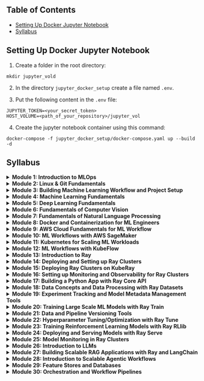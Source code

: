 ## Table of Contents
- [Setting Up Docker Jupyter Notebook](#setup_docker_jupyter)
- [Syllabus](#syllabus)

## Setting Up Docker Jupyter Notebook

1. Create a folder in the root directory:
```
mkdir jupyter_vold
```
2. In the directory ```jupyter_docker_setup``` create a file named ```.env```.

3. Put the following content in the ```.env``` file:
```
JUPYTER_TOKEN=<your_secret_token>
HOST_VOLUME=<path_of_your_repository>/jupyter_vol
```

4. Create the jupyter notebook container using this command:
```
docker-compose -f jupyter_docker_setup/docker-compose.yaml up --build -d
```


## Syllabus

<details>
  <summary><strong>Module 1: Introduction to MLOps</strong></summary>

- **What is MLOps?**
- Importance of MLOps in the ML lifecycle
- Key principles and practices of MLOps Lifecycle:
  - Model Development to Deployment
- Comparison of MLOps with DevOps
- MLOps Workflow and Components:
  - (CI-CD)
  - (CM/CT)
  - (Experiment Tracking)
  - (Model Registries)
  - (Feature Stores)
  - (Different Model Deployment Strategies)
  - (Data Drift)
  - (Model Drift)
- MLOps in the Context of Large-Scale Machine Learning Workflows

</details>

<details>
  <summary><strong>Module 2: Linux & Git Fundamentals</strong></summary>

- **Introduction to Linux and Git**
- Setting Up WSL2/Linux VM/Linux OS
- Basic Linux commands: Navigation || File Management || Process Management
- Installing and Managing Software in Linux
- System Monitoring and Performance Tuning in Linux
- Shell Scripting Basics
- Git basics: Version Control || Branching || Merging
- Git workflow: Commit || Push || Pull || Forks || Pull Requests || Code reviews
- GitHub Actions

</details>

<details>
  <summary><strong>Module 3: Building Machine Learning Workflow and Project Setup</strong></summary>

- **GitHub and its role in machine learning projects:**
  - Setting up a project template with GitHub: Best practices for organizing and structuring code repositories
- **Modular Workflow Introduction and Implementation:**
  - Understanding the importance of modular workflows in machine learning
  - Implementing modular workflows using Python and other tools
  - Best practices for modular workflow design and implementation
- **Understanding the Training Pipeline and Its Components**
- **Creating Prediction Pipeline and End Point Creation:**
  - Techniques for creating prediction pipelines using scikit-learn and TensorFlow
  - Creating endpoints for prediction pipelines using FastAPI and other tools
- **Intro to CI/CD and CT:**
  - Techniques for implementing CI/CD using GitHub Actions (local setup)

</details>

<details>
  <summary><strong>Module 4: Machine Learning Fundamentals</strong></summary>

- Introduction to Machine Learning
- Types of Machine Learning: Supervised || Unsupervised || Reinforcement Learning
- Data Preprocessing || Processing || Transformation
- Machine Learning algorithms: Linear Regression || Decision Trees || Random Forest
- Model evaluation metrics: Accuracy || Precision || Recall || F1 Score
- Model selection and hyperparameter tuning
- Model deployment and monitoring with FastAPI/Flask

</details>

<details>
  <summary><strong>Module 5: Deep Learning Fundamentals</strong></summary>

- Introduction to Deep Learning
- Core Neural Network Architectures: CNNs || RNN || GANs
  - Neural Networks || Autoencoders || Generative Adversarial Networks
- Activation Functions and Layer Essentials
- Training Neural Networks: Backpropagation and Optimization
- Deep Learning Frameworks: TensorFlow || PyTorch || Keras
- Training Challenges and Solutions
- Hyperparameter Optimization and Fine-Tuning Models
- Deep Learning for Structured and Unstructured Data Types

</details>

<details>
  <summary><strong>Module 6: Fundamentals of Computer Vision</strong></summary>

- **Introduction to Computer Vision**
- **Key Computer Vision Tasks**: Filtering || Thresholding || Edge Detection
- **Feature Extraction**
- **Image Processing Techniques**:
  - Object detection and recognition
  - Deep Learning Applications in Computer Vision:
    - Batch || Real-time CV Applications
- **Computer Vision Toolbox**: OpenCV || TensorFlow || and More
- **Challenges in Computer Vision**
- **Lab**: Object Detection with YOLOv5/v8

</details>

<details>
  <summary><strong>Module 7: Fundamentals of Natural Language Processing</strong></summary>

- **Introduction to NLP**
- **Syntax || Semantics || Pragmatics**
- **Data Preparation and Word Embeddings**
- **Deep Learning in NLP**
- **NLP Toolbox**
- **Fundamentals of RNN || Transformers || LLM Architectures**
- **Future Directions in NLP**

</details>

<details>
  <summary><strong>Module 8: Docker and Containerization for ML Engineers</strong></summary>

- **Introduction to Docker**
- **Docker Basics**: Images || Containers || Volumes
- **Container Networking**
- **Redis Deployment and Integration**
- **Kafka Deployment and Integration**
- **Elasticsearch Deployment and Integration**
- **Docker for ML**: Building and running ML containers
- **Docker Best Practices**: Image optimization || Containerization
- **Explore Over 30 Hands-On Docker Lab Scenarios in the Poridhi Lab Environment**

</details>

<details>
  <summary><strong>Module 9: AWS Cloud Fundamentals for ML Workflow</strong></summary>

- **Introduction to AWS**
- **AWS Networking**
- **AWS Basics**: EC2 || S3 || Lambda
- **AWS for ML**: Deploying ML models to AWS
- **AWS Best Practices**: Cost optimization || Security
- **Explore Over 40 Hands-On AWS and ML Scenarios in the Poridhi Lab Environment**

</details>

<details>
  <summary><strong>Module 10: ML Workflows with AWS SageMaker</strong></summary>

- **Introduction to End-to-End MLOps Platforms**
- **Introduction to Amazon SageMaker**: ML Development and Deployment (Lab)
- **Explore Over 50 Hands-On AWS Lab Scenarios in the Poridhi Lab Environment**

</details>

<details>
  <summary><strong>Module 11: Kubernetes for Scaling ML Workloads</strong></summary>

- **Introduction to Kubernetes**
- **Kubernetes Architecture and Theory**
- **Kubernetes Basics**: Pods || Services || Deployments
- **Deploy k3s Cluster in AWS**
- **Working with Poridhi Kubernetes Cluster**
- **Understanding Kubernetes Networking for Debugging**
- **Kubernetes for ML**: Deploying ML models to Kubernetes
- **Kubernetes Best Practices**: Resource allocation || Scalability
- **Explore Over 100 Hands-On Kubernetes Lab Scenarios in the Poridhi Lab Environment**

</details>

<details>
  <summary><strong>Module 12: ML Workflows with KubeFlow</strong></summary>

- **Deploying KubeFlow on Poridhi Kubernetes Clusters/EKS**  
- **End-to-end ML Workflow with KubeFlow**  

</details>

<details>
  <summary><strong>Module 13: Introduction to Ray</strong></summary>

- **Challenges in Traditional Machine Learning Workflows**  
- **Benefits of Distributed Computing in Machine Learning**  
- **How Ray Addresses These Challenges**  
- **Ray Architecture**:  
  - Core Components of Ray:  
    - Ray Core  
    - Ray Tune  
    - Ray Serve  
    - Ray Train  
- **Ray's Distributed Scheduler**  
- **Actors and Tasks**  
- **Raylets || Object Store and Shared Memory**  
- **Execution and Resource Management**  
- **Overview of ML Workflow on Ray**  

</details>

<details>
  <summary><strong>Module 14: Deploying and Setting up Ray Clusters</strong></summary>

- **Deploying and Managing Clusters**  
- **Setting up Ray Clusters on Local Machine**  
- **Setting up Ray Clusters on Cloud (AWS)**  
- **Autoscaling**  

</details>

<details>
  <summary><strong>Module 15: Deploying Ray Clusters on KubeRay</strong></summary>

- **Setting up Ray Clusters on Kubernetes**:  
  - AWS EKS Cluster  
  - Poridhi Kubernetes Cluster  

</details>

<details>
  <summary><strong>Module 16: Setting up Monitoring and Observability for Ray Clusters</strong></summary>

- **Setting up Ray Dashboard**  
- **Setting up Prometheus for Ray Clusters**  
- **Setting up Grafana for Ray Clusters**  

</details>

<details>
  <summary><strong>Module 17: Building a Python App with Ray Core API</strong></summary>

- **Introduction to Ray Core API**:  
  - Overview of Ray Core API  
  - Use Cases for Ray Core API  
- **Implementing Ray Core Concepts**:  
  - **Tasks and Remote Functions**:  
    - Defining and Using Remote Functions  
    - Task Scheduling and Execution  
  - **Actors**:  
    - Creating and Managing Actors  
    - State Management with Actors  
  - **Object Store**:  
    - Sharing and Accessing Data  
    - Optimizing Object Storage Usage  
- **Building A Ray Application**: Deploying a Flask/Django App on Ray Cluster  

</details>

<details>
  <summary><strong>Module 18: Data Concepts and Data Processing with Ray Datasets</strong></summary>

- **Overview of Distributed Data Processing**  
- **Distributed Data Processing with Ray Datasets**:  
  - Data Ingestion and Loading  
  - Data Transformation and Manipulation  
  - Data Export and Storage  
  - Advanced Data Transformations  
- **Parallel Processing with Ray**  
- **Scaling Data Workloads**  
- **Optimizing Performance**:  
  - Data Persistence and Checkpointing  
  - Efficient Data Partitioning  
  - Minimizing Data Shuffling  
  - Leveraging Caching  
- **Integrating Ray Datasets with Other Libraries**  
- **Designing Efficient Data Pipelines**  
- **Fault Tolerance and Recovery**  

</details>

<details>
  <summary><strong>Module 19: Experiment Tracking and Model Metadata Management Tools</strong></summary>

- **Introduction to Experiment Tracking and Model Metadata Management**  
- **MLflow with Ray Clusters**: Experiment Tracking || Model Versioning || Model Serving  
- **Weights & Biases with Ray Clusters**: Experiment Tracking || Model Versioning || Model Serving  
- **Setting up TensorBoard for Ray Clusters**  
- **Best Practices for Experiment Tracking and Model Metadata Management**  

</details>

<details>
  <summary><strong>Module 20: Training Large Scale ML Models with Ray Train</strong></summary>

- **Understanding Ray Train Concepts**:  
  - Overview of Distributed Training  
  - Core Components of Ray Train  
  - Parallel and Distributed Training Strategies  

- **Data Preparation for Large Scale Training**:  
  - Loading and Preprocessing Data  
  - Efficient Data Partitioning  
  - Handling Large Datasets  

- **Model Training with Ray Train**:  
  - Defining and Configuring Models  
  - Using Ray Train API for Training  
  - Implementing Custom Training Loops  

- **Distributed Training Techniques**:  
  - Data Parallelism  
  - Model Parallelism  
  - Hybrid Parallelism  

- **Integrating with Popular ML Frameworks**:  
  - Using Ray Train with TensorFlow  
  - Using Ray Train with PyTorch  
  - Integrating with Other ML Libraries  

- **Model Evaluation and Validation**:  
  - Evaluating Model Performance  
  - Implementing Validation and Testing  
  - Cross-Validation Strategies  

- **Best Practices for Training Large Scale Models with Ray Train**:  
  - Designing Efficient Training Pipelines  
  - Managing Cluster Resources  
  - Ensuring Model Quality and Consistency  

</details>

<details>
  <summary><strong>Module 21: Data and Pipeline Versioning Tools</strong></summary>

- **Introduction to Data and Pipeline Versioning**  
- **DVC with Ray Clusters**:  
  - Data Versioning  
  - Data Management  
  - Data Collaboration  
- **Pachyderm**:  
  - Data Versioning  
  - Data Pipelines  
- **Best Practices for Data and Pipeline Versioning**  

</details>

<details>
  <summary><strong>Module 22: Hyperparameter Tuning/Optimization with Ray Tune</strong></summary>

- **Understanding Ray Tune Concepts**:  
  - Overview of Hyperparameter Tuning  
  - Core Components of Ray Tune  
  - Parallel and Distributed Search Strategies  

- **Defining Hyperparameter Search Space**:  
  - Specifying Hyperparameters  
  - Defining Search Space and Distributions  
  - Configuring Search Algorithms  

- **Search Algorithms and Schedulers**:  
  - Random Search  
  - Grid Search  
  - Bayesian Optimization  
  - Hyperband and ASHA  
  - Population Based Training (PBT)  

- **Running Hyperparameter Tuning Jobs**:  
  - Setting Up Training Functions  
  - Using Ray Tune API for Tuning  
  - Implementing Custom Schedulers  

- **Advanced Hyperparameter Tuning Techniques**:  
  - Multi-Objective Optimization  
  - Transfer Learning for Tuning  
  - Early Stopping Strategies  

- **Integrating Ray Tune with ML Frameworks**:  
  - Ray Tune with TensorFlow  
  - Ray Tune with PyTorch  
  - Integrating with Other ML Libraries  

- **Monitoring and Analyzing Tuning Jobs**:  
  - Using Ray Dashboard and Integrated Tools for Monitoring  
  - Logging and Visualization Tools  
  - Analyzing Hyperparameter Search Results  

- **Performance Optimization**:  
  - Profiling and Debugging Tuning Jobs  
  - Optimizing Resource Utilization  

</details>

<details>
  <summary><strong>Module 23: Training Reinforcement Learning Models with Ray RLlib</strong></summary>

- **Understanding Ray RLlib Concepts**:  
  - Overview of Reinforcement Learning  
  - Core Components of RLlib  
  - Policies and Algorithms  

- **Defining and Configuring RL Environments**:  
  - Supported Environments (e.g., OpenAI Gym)  
  - Custom Environments  
  - Environment Configuration  

- **Implementing RL Algorithms**:  
  - DQN, PPO, A3C, and More  
  - Customizing and Extending Algorithms  
  - Policy Training and Evaluation  

- **Advanced Features and Techniques**:  
  - Multi-Agent Training  
  - Model Parallelism  
  - Curriculum Learning  

- **Best Practices for RL Training with RLlib**:  
  - Designing Efficient RL Pipelines  
  - Managing Cluster Resources  
  - Ensuring Reproducibility  

</details>

<details>
  <summary><strong>Module 24: Deploying and Serving Models with Ray Serve</strong></summary>

- **Introduction to Model Deployment Patterns and Serving**  
- **Best Practices and Tools for Model Deployment and Serving**  
- **TensorFlow Serving**: Serving TensorFlow Models  
- **FastAPI in Depth**  
- **ONNX Runtime**: Serving ONNX Models  
- **Ray Serve**: Scalable Model Serving  

- **Understanding Ray Serve Concepts**:  
  - Core Components of Ray Serve  
  - Deployment Graphs and Pipelines  
  - Managing Endpoints  

- **Defining and Deploying Models**:  
  - Preparing Models for Deployment  
  - Using Ray Serve API for Deployment  
  - Handling Multiple Models and Versions  

- **Routing and Load Balancing**:  
  - Configuring Routing Policies  
  - Implementing Load Balancing Strategies  
  - Ensuring High Availability  

- **Scalable Model Serving**:  
  - Horizontal and Vertical Scaling  
  - Auto-scaling Based on Traffic  
  - Managing Resource Allocation  

- **Monitoring and Management**:  
  - Using Ray Dashboard for Monitoring  
  - Logging and Metrics Collection  
  - Managing Model Lifecycles  

- **Performance Optimization**:  
  - Profiling and Debugging Serving Pipelines  
  - Reducing Latency and Improving Throughput  
  - Optimizing Resource Utilization  

- **Fault Tolerance and Reliability**:  
  - Ensuring Fault Tolerance in Serving  
  - Handling Failures and Recovery  
  - Implementing Health Checks and Retries  

- **Common Pitfalls and How to Avoid Them**:  
  - Debugging Common Issues in Model Serving  
  - Handling Large Model Sizes  
  - Avoiding Bottlenecks in Serving Pipeline  

</details>

<details>
  <summary><strong>Module 25: Model Monitoring in Ray Clusters</strong></summary>

- **Introduction to Model Monitoring**  
- **Best Practices for Model Monitoring**:  
  - Why Monitoring Matters  
  - Observability in ML Models  
  - Monitoring Targets in ML  
  - Logging for ML Model Monitoring  
  - Tracing for ML Systems  
  - Monitoring Machine Learning Models in Production  
  - Model Monitoring and Logging  
- **Prometheus**: Metrics Collection and Alerting  
- **Grafana**: Dashboarding and Visualization  
- **Evidently AI**: Data and Model Drift Detection  

</details>

<details>
  <summary><strong>Module 26: Introduction to LLMs</strong></summary>

- **Introduction to LLMs**  
- **LLM Architectures**: Transformer, GPT, BERT, T5, LLama  
- **Transformer Architecture**:  
  - Key Components: Self-Attention || Multi-head Attention  
  - Transformer Encoder and Decoder  
- **Building an LLM from Scratch with Ray**:  
  - Fundamentals of Natural Language Processing (NLP)  
  - Data Collection and Preprocessing  
  - Model Architecture Design  
  - Training Strategies and Techniques  

</details>

<details>
  <summary><strong>Module 27: Building Scalable RAG Applications with Ray and LangChain</strong></summary>

- **LLMOps Libraries & Frameworks**: LangChain, LangServe  
- **Open-source LLMs and HuggingFace Ecosystem**  
- **Vector Databases**  
- **Fine-Tuning LLMs**  
- **LLM Applications**:  
  - Text Generation  
  - Question Answering  
  - Summarization  

</details>

<details>
  <summary><strong>Module 28: Introduction to Scalable Agentic Workflows</strong></summary>

- **Introduction to Agentic Workflows with LangChain and Autogen**  
- **Project**: Deploying an Agentic Workflow for a Repetitive Task  

</details>

<details>
  <summary><strong>Module 29: Feature Stores and Databases</strong></summary>

- **Introduction to Feature Stores**  
- **Feast**: Data Storage || Data Processing || Data Serving  
- **Tecton**: Feature Engineering || Feature Serving  
- **Best Practices for Feature Engineering and Management**  

**The following tasks may need to be moved up in the sequence of modules**:  
- Setting up Apache Kafka  
- Setting up Elasticsearch  
- Setting up MySQL || MongoDB  
- Setting up Redis  

</details>

<details>
  <summary><strong>Module 30: Orchestration and Workflow Pipelines</strong></summary>

- **Introduction to Orchestration and Workflow Pipelines**  
- **Building CI/CD Pipelines with GitHub Actions**  
- **Building Automated Training/Deployment Pipelines**  
- **Dagster with Ray**: Pipelines || Tasks || Dependencies  
- **Best Practices for Orchestrating ML Workflows with Ray and Dagster/Airflow**  

</details>